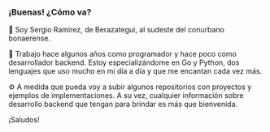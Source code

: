 ### ¡Buenas! ¿Cómo va?

🚀 Soy Sergio Ramirez, de Berazategui, al sudeste del conurbano bonaerense.

🔨 Trabajo hace algunos años como programador y hace poco como desarrollador backend. Estoy especializándome en Go y Python, dos lenguajes que uso mucho en mi día a día y que me encantan cada vez más.

⚙️ A medida que pueda voy a subir algunos repositorios con proyectos y ejemplos de implementaciones. A su vez, cualquier información sobre desarrollo backend que tengan para brindar es más que bienvenida.

¡Saludos!
